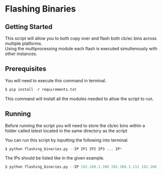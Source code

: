 
# Flashing Binaries


## Getting Started

This script will allow you to both copy over and flash both cb/ec bins 
across multiple platforms.<br>Using the multiprocessing module each flash 
is executed simultenously with other instances. 

## Prerequisites

You will need to execute this command in terminal. 

```python
$ pip install -r requirements.txt
```

This command will install all the modules needed to allow the script to run.

## Running

Before running the script you will need to store the cb/ec bins within 
a folder called _latest_ located in the same directory as the script

You can run this script by inputting the following into terminal.

```python
$ python flashing_binaries.py --IP IP1 IP2 IP3 ... IP*
```

The IPs should be listed like in the given example.

```python
$ python flashing_binaries.py --IP 192.168.1.100 192.168.1.111 192.168.1.222 
```





